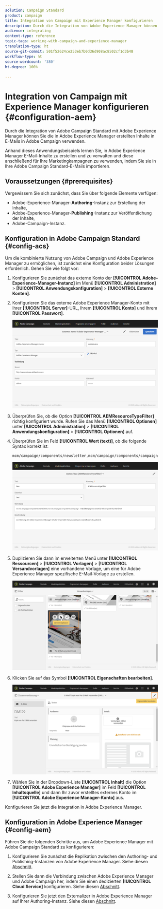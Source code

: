 ```yaml
---
solution: Campaign Standard
product: campaign
title: Integration von Campaign mit Experience Manager konfigurieren
description: Durch die Integration von Adobe Experience Manager können Sie Inhalte direkt in AEM erstellen und später in Adobe Campaign verwenden.
audience: integrating
content-type: reference
topic-tags: working-with-campaign-and-experience-manager
translation-type: ht
source-git-commit: 501f52624ce253eb7b0d36d908ac8502cf1d3b48
workflow-type: ht
source-wordcount: '380'
ht-degree: 100%

---
```



# Integration von Campaign mit Experience Manager konfigurieren {#configuration-aem}

Durch die Integration von Adobe Campaign Standard mit Adobe Experience Manager können Sie die in Adobe Experience Manager erstellten Inhalte in E-Mails in Adobe Campaign verwenden.

Anhand dieses Anwendungsbeispiels lernen Sie, in Adobe Experience Manager E-Mail-Inhalte zu erstellen und zu verwalten und diese anschließend für Ihre Marketingkampagnen zu verwenden, indem Sie sie in Ihre Adobe Campaign Standard-E-Mails importieren.

## Voraussetzungen {#prerequisites}

Vergewissern Sie sich zunächst, dass Sie über folgende Elemente verfügen:

* Adobe-Experience-Manager-**Authoring**-Instanz zur Erstellung der Inhalte,
* Adobe-Experience-Manager-**Publishing**-Instanz zur Veröffentlichung der Inhalte,
* Adobe-Campaign-Instanz.

## Konfiguration in Adobe Campaign Standard {#config-acs}

Um die kombinierte Nutzung von Adobe Campaign und Adobe Experience Manager zu ermöglichen, ist zunächst eine Konfiguration beider Lösungen erforderlich.
Gehen Sie wie folgt vor:

1. Konfigurieren Sie zunächst das externe Konto der **[!UICONTROL Adobe-Experience-Manager-Instanz]** im Menü **[!UICONTROL Administration]** > **[!UICONTROL Anwendungskonfiguration]** > **[!UICONTROL Externe Konten]**.

1. Konfigurieren Sie das externe Adobe Experience Manager-Konto mit Ihrer **[!UICONTROL Server]**-URL, Ihrem **[!UICONTROL Konto]** und Ihrem **[!UICONTROL Passwort]**.

   ![](assets/aem_1.png)

1. Überprüfen Sie, ob die Option **[!UICONTROL AEMResourceTypeFilter]** richtig konfiguriert wurde. Rufen Sie das Menü **[!UICONTROL Optionen]** unter **[!UICONTROL Administration]** > **[!UICONTROL Anwendungskonfiguration]** > **[!UICONTROL Optionen]** auf.

1. Überprüfen Sie im Feld **[!UICONTROL Wert (text)]**, ob die folgende Syntax korrekt ist:

   ```
   mcm/campaign/components/newsletter,mcm/campaign/components/campaign_newsletterpage,mcm/neolane/components/newsletter
   ```

   ![](assets/aem_2.png)

1. Duplizieren Sie dann im erweiterten Menü unter **[!UICONTROL Ressourcen]** > **[!UICONTROL Vorlagen]** > **[!UICONTROL Versandvorlagen]** eine vorhandene Vorlage, um eine für Adobe Experience Manager spezifische E-Mail-Vorlage zu erstellen.

   ![](assets/aem_3.png)

1. Klicken Sie auf das Symbol **[!UICONTROL Eigenschaften bearbeiten]**.

   ![](assets/aem_4.png)

1. Wählen Sie in der Dropdown-Liste **[!UICONTROL Inhalt]** die Option **[!UICONTROL Adobe Experience Manager]** im Feld **[!UICONTROL Inhaltsquelle]** und dann Ihr zuvor erstelltes externes Konto im **[!UICONTROL Adobe Experience Manager-Konto]** aus.

Konfigurieren Sie jetzt die Integration in Adobe Experience Manager.

## Konfiguration in Adobe Experience Manager {#config-aem}

Führen Sie die folgenden Schritte aus, um Adobe Experience Manager mit Adobe Campaign Standard zu konfigurieren:

1. Konfigurieren Sie zunächst die Replikation zwischen den Authoring- und Publishing-Instanzen von Adobe Experience Manager. Siehe diesen [Abschnitt](https://docs.adobe.com/content/help/de-DE/experience-manager-65/administering/integration/campaignstandard.html#configuring-adobe-experience-manager).

1. Stellen Sie dann die Verbindung zwischen Adobe Experience Manager und Adobe Campaign her, indem Sie einen dedizierten **[!UICONTROL Cloud Service]** konfigurieren. Siehe diesen [Abschnitt](https://docs.adobe.com/content/help/de-DE/experience-manager-65/administering/integration/campaignstandard.html#connecting-aem-to-adobe-campaign).

1. Konfigurieren Sie jetzt den Externalizer in Adobe Experience Manager auf Ihrer Authoring-Instanz. Siehe diesen [Abschnitt](https://docs.adobe.com/content/help/de-DE/experience-manager-65/administering/integration/campaignstandard.html#configuring-the-externalizer).

